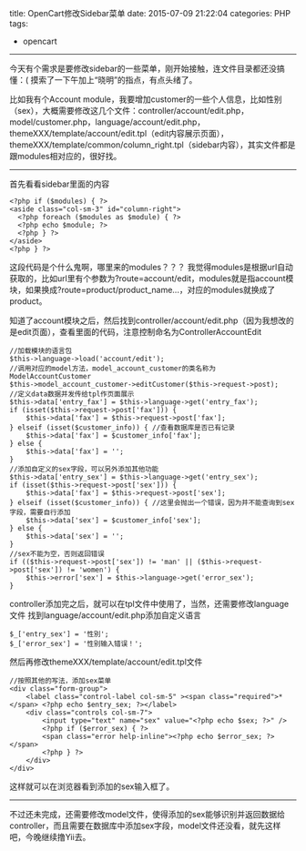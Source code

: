 title: OpenCart修改Sidebar菜单
date: 2015-07-09 21:22:04
categories: PHP
tags:
- opencart
---

今天有个需求是要修改sidebar的一些菜单，刚开始接触，连文件目录都还没搞懂：(
摸索了一下午加上“晓明”的指点，有点头绪了。

<!--more-->

比如我有个Account module，我要增加customer的一些个人信息，比如性别（sex），大概需要修改这几个文件：controller/account/edit.php，model/customer.php，language/account/edit.php，themeXXX/template/account/edit.tpl（edit内容展示页面），themeXXX/template/common/column_right.tpl（sidebar内容），其实文件都是跟modules相对应的，很好找。

---

首先看看sidebar里面的内容
```
<?php if ($modules) { ?>
<aside class="col-sm-3" id="column-right">
  <?php foreach ($modules as $module) { ?>
  <?php echo $module; ?>
  <?php } ?>
</aside>
<?php } ?>
```
这段代码是个什么鬼啊，哪里来的modules？？？
我觉得modules是根据url自动获取的，比如url里有个参数为?route=account/edit，modules就是指account模块，如果换成?route=product/product_name...，对应的modules就换成了product。

知道了account模块之后，然后找到controller/account/edit.php（因为我想改的是edit页面），查看里面的代码，注意控制命名为ControllerAccountEdit
```
//加载模块的语言包
$this->language->load('account/edit');
//调用对应的model方法，model_account_customer的类名称为ModelAccountCustomer
$this->model_account_customer->editCustomer($this->request->post);
//定义data数据并发传给tpl作页面展示
$this->data['entry_fax'] = $this->language->get('entry_fax');
if (isset($this->request->post['fax'])) {
	$this->data['fax'] = $this->request->post['fax'];
} elseif (isset($customer_info)) { //查看数据库是否已有记录
	$this->data['fax'] = $customer_info['fax'];
} else {
	$this->data['fax'] = '';
}
//添加自定义的sex字段，可以另外添加其他功能
$this->data['entry_sex'] = $this->language->get('entry_sex');
if (isset($this->request->post['sex'])) {
	$this->data['fax'] = $this->request->post['sex'];
} elseif (isset($customer_info)) { //这里会抛出一个错误，因为并不能查询到sex字段，需要自行添加
	$this->data['sex'] = $customer_info['sex'];
} else {
	$this->data['sex'] = '';
}
//sex不能为空，否则返回错误
if (($this->request->post['sex']) != 'man' || ($this->request->post['sex']) != 'women') {
	$this->error['sex'] = $this->language->get('error_sex');
}
```
controller添加完之后，就可以在tpl文件中使用了，当然，还需要修改language文件
找到language/account/edit.php添加自定义语言
```
$_['entry_sex'] = '性別';
$_['error_sex'] = '性别输入错误！';
```
然后再修改themeXXX/template/account/edit.tpl文件
```
//按照其他的写法，添加sex菜单
<div class="form-group">
	<label class="control-label col-sm-5" ><span class="required">*</span> <?php echo $entry_sex; ?></label>
	<div class="controls col-sm-7">
		<input type="text" name="sex" value="<?php echo $sex; ?>" />
		<?php if ($error_sex) { ?>
		<span class="error help-inline"><?php echo $error_sex; ?></span>
		<?php } ?>
	</div>
</div>
```
这样就可以在浏览器看到添加的sex输入框了。

---

不过还未完成，还需要修改model文件，使得添加的sex能够识别并返回数据给controller，而且需要在数据库中添加sex字段，model文件还没看，就先这样吧，今晚继续撸Yii去。